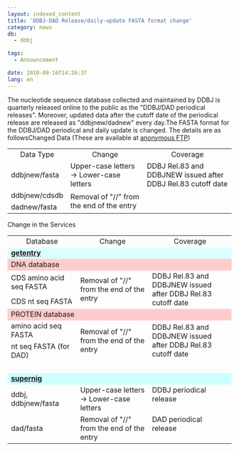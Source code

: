 ```yaml
---
layout: indexed_content
title: 'DDBJ·DAD Release/daily-update FASTA format change'
category: news
db:
  - ddbj

tags:
  - Announcement

date: 2010-09-16T14:26:37
lang: en
---
```


<html>The nucleotide sequence database collected and maintained by DDBJ is quarterly released online to the public as the "DDBJ/DAD periodical releases". Moreover, updated data after the cutoff date of the periodical release are released as "ddbjnew/dadnew" every day.The FASTA format for the DDBJ/DAD periodical and daily update is changed. The details are as follows<span class="icon_square">Changed Data (These are available at <a href="ftp://ftp.ddbj.nig.ac.jp/ddbj_database">anonymous FTP</a>)</span>

<table class="table_ddbjing_02wide">
    <tr>
        <td class="td_ddbjing_02" align="center">Data Type</td>
        <td class="td_ddbjing_02" align="center">Change</td>
        <td class="td_ddbjing_02" align="center">Coverage</td>
    </tr>
    <tr>
        <td class="td_ddbjing_02">ddbjnew/fasta</td>
        <td class="td_ddbjing_02">Upper-case letters → Lower-case letters</td>
        <td class="td_ddbjing_02" rowspan="3" valign="top">DDBJ Rel.83 and <br> DDBJNEW issued after DDBJ Rel.83 cutoff date</td>
    </tr>
    <tr>
        <td class="td_ddbjing_02">ddbjnew/cdsdb</td>
        <td class="td_ddbjing_02" rowspan="2">Removal of "//" from the end of the entry </td>
    </tr>
    <tr>
        <td class="td_ddbjing_02">dadnew/fasta</td>
    </tr>
</table><span class="icon_square">Change in the Services</span>

<table class="table_ddbjing_02wide">
    <tr>
        <td class="td_ddbjing_02" align="center">Database</td>
        <td class="td_ddbjing_02" align="center">Change</td>
        <td class="td_ddbjing_02" align="center">Coverage</td>
    </tr>
    <tr>
        <td class="td_ddbjing_02" colspan="3" bgcolor="#ddffff"><a href="http://getentry.ddbj.nig.ac.jp/" target="_blank"><b>getentry</b></a></td>
    </tr>
    <tr>
        <td class="td_ddbjing_02" colspan="3" bgcolor="#ffcccc">DNA database</td>
    </tr>
    <tr>
        <td class="td_ddbjing_02">CDS amino acid seq FASTA</td>
        <td class="td_ddbjing_02" rowspan="2">Removal of "//" from the end of the entry</td>
        <td class="td_ddbjing_02" rowspan="2">DDBJ Rel.83 and <br> DDBJNEW issued after DDBJ Rel.83 cutoff date</td>
    </tr>
    <tr>
        <td class="td_ddbjing_02">CDS nt seq FASTA</td>
    </tr>
    <tr>
        <td class="td_ddbjing_02" colspan="3" bgcolor="#ffcccc">PROTEIN database</td>
    </tr>
    <tr>
        <td class="td_ddbjing_02">amino acid seq FASTA</td>
        <td class="td_ddbjing_02" rowspan="2">Removal of "//" from the end of the entry</td>
        <td class="td_ddbjing_02" rowspan="2">DDBJ Rel.83 and <br> DDBJNEW issued after DDBJ Rel.83 cutoff date</td>
    </tr>
    <tr>
        <td class="td_ddbjing_02">nt seq FASTA (for DAD)</td>
    </tr>
    <tr>
        <td class="td_ddbjing_02" colspan="3"> </td>
    </tr>
    <tr>
        <td class="td_ddbjing_02" colspan="3" bgcolor="#ccffff"><a href="/activities/index.html#supernig"><b>supernig</b></a></td>
    </tr>
    <tr>
        <td class="td_ddbjing_02">ddbj, ddbjnew/fasta</td>
        <td class="td_ddbjing_02">Upper-case letters → Lower-case letters</td>
        <td class="td_ddbjing_02" valign="top">DDBJ periodical release</td>
    </tr>
    <tr>
        <td class="td_ddbjing_02">dad/fasta</td>
        <td class="td_ddbjing_02">Removal of "//" from the end of the entry</td>
        <td class="td_ddbjing_02" valign="top">DAD periodical release</td>
    </tr>
</table>
</html>
